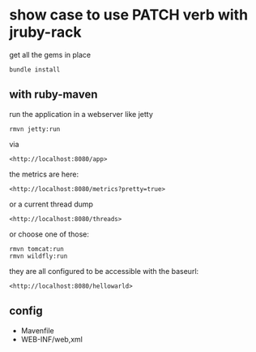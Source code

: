 # show case to use PATCH verb with jruby-rack #

get all the gems in place

    bundle install

## with ruby-maven ##

run the application in a webserver like jetty

    rmvn jetty:run

via

    <http://localhost:8080/app>

the metrics are here:

    <http://localhost:8080/metrics?pretty=true>

or a current thread dump

    <http://localhost:8080/threads>

or choose one of those:

	rmvn tomcat:run
	rmvn wildfly:run

they are all configured to be accessible with the baseurl:

    <http://localhost:8080/hellowarld>

## config

* Mavenfile
* WEB-INF/web,xml
